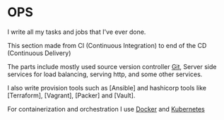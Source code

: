 # OPS

I write all my tasks and jobs that I've ever done.

This section made from CI (Continuous Integration) to end of the CD (Continuous Delivery)

The parts include mostly used source version controller [Git],  Server side services for load balancing, serving http, and some other services.

I also write provision tools such as [Ansible] and hashicorp tools like [Terraform], [Vagrant], [Packer] and [Vault].

For containerization and orchestration I use [Docker] and [Kubernetes]

[Git]: Version_Controller/git.md
[Kubernetes]: orchestrators/kubernetes/cheatsheet.md
[Docker]: containers/docker.md
